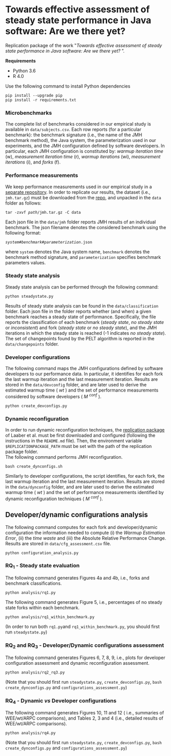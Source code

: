 # Towards effective assessment of steady state performance in Java software: Are we there yet?

Replication package of the work ‟*Towards effective assessment of steady state performance in Java software: Are we there yet?* ”.

**Requirements**
- Python 3.6
- R 4.0


Use the following command to install Python dependencies
```
pip install --upgrade pip
pip install -r requirements.txt
```

### Microbenchmarks
The complete list of benchmarks considered in our empirical study is available in `data/subjects.csv`.
Each row reports (for a particular benchmark): the benchmark signature (i.e., the name of the JMH benchmark method), the Java system, the parameterization used in our experiments, and the JMH configuration defined by software developers.
In particular, each JMH configuration is constituted by: *warmup iteration time* (w), *measurement iteration time* (r), *warmup iterations* (wi), *measurement iterations* (i), and *forks* (f).


### Performance measurements
We keep performance measurements used in our empirical study in a [separate repository](https://doi.org/10.5281/zenodo.5961018).
In order to replicate our results, the dataset (i.e., `jmh.tar.gz`) must be downloaded from the [repo](https://doi.org/10.5281/zenodo.5961018), and unpacked in the `data` folder as follows:

<pre><code>tar -zxvf <i>path</i>/jmh.tar.gz -C data</code></pre>

Each json file in the `data/jmh` folder reports JMH results of an individual benchmark.
The json filename denotes the considered benchmark using the following format:
<pre><code><i>system</i>#<i>benchmark</i>#<i>parameterization</i>.json</code></pre>
where `system` denotes the Java system name, `benchmark` denotes the benchmark method signature, and `parameterization` specifies benchmark parameters values.


### Steady state analysis
Steady state analysis can be performed through the following command:
```
python steadystate.py
```
Results of steady state analysis can be found in the `data/classification` folder.
Each json file in the folder reports whether (and when) a given benchmark reaches a steady state of performance.
Specifically, the file reports the classification of each benchmark (<i>steady state</i>, <i>no steady state</i> or <i>inconsistent</i>) and fork (<i>steady state</i> or <i>no steady state</i>), and the JMH iterations in which the steady state is reached (-1 indicates <i>no steady state</i>).<br> 
The set of changepoints found by the PELT algorithm is reported in the `data/changepoints` folder.

### Developer configurations
The following command maps the JMH configurations defined by software developers to our performance data.
In particular, it identifies for each fork the last warmup iteration and the last measurement iteration.
Results are stored in the `data/devconfig` folder, and are later used to derive the estimated warmup time ( <i>wt</i> ) and the set of performance measurements considered by software developers ( <i>M <sup>conf</sup></i> ).
```
python create_devconfigs.py
```

### Dynamic reconfiguration
In order to run dynamic reconfiguration techniques, the [replication package](https://doi.org/10.6084/m9.figshare.11944875) of Laaber et al. must be first downloaded and configured (following the instructions in the `README.md` file). Then, the environment variable `$REPLICATIONPACKAGE_PATH` must be set with the path of the replication package folder.<br>
The following command performs JMH reconfiguration.
```
bash create_dynconfigs.sh
```
Similarly to developer configurations, the script identifies, for each fork, the last warmup iteration and the last measurement iteration.
Results are stored in the `data/dynconfig` folder, and are later used to derive the estimated warmup time ( <i>wt</i> ) and the set of performance measurements identified by dynamic reconfiguration techniques ( <i>M <sup>conf</sup></i> ).</br>

## Developer/dynamic configurations analysis
The following command computes for each fork and developer/dynamic configuration the information needed to compute (i) the <i>Warmup Estimation Error</i>, (ii) the <i>time waste</i> and (iii) the Absolute Relative Performance Change.<br>
Results are stored in `data/cfg_assessment.csv` file.
```
python configuration_analysis.py
```

### RQ<sub>1</sub> - Steady state evaluation
The following command generates Figures 4a and 4b, i.e., forks and benchmark classifications.
```
python analysis/rq1.py
```
The following command generates Figure 5, i.e., percentages of no steady state forks within each benchmark.
```
python analysis/rq1_within_benchmark.py
```

(In order to run both `rq1.py`and `rq1_within_benchmark.py`, you should first run `steadystate.py`)

### RQ<sub>2</sub> and RQ<sub>3</sub> - Developer/Dynamic configurations assessment
The following command generates Figures 6, 7, 8, 9, i.e., plots for developer configuration assessment  and dynamic reconfiguration assessment.
```
python analysis/rq2_rq3.py
```
(Note that you should first run `steadystate.py`, `create_devconfigs.py`, `bash create_dynconfigs.py` and `configurations_assessment.py`)

### RQ<sub>4</sub> - Dynamic <i>vs</i> Developer configurations 
The following command generates Figures 10, 11 and 12 ( i.e., summaries of WEE/wt/ARPC comparisons), and Tables 2, 3 and 4 (i.e., detailed results of WEE/wt/ARPC comparisons).
```
python analysis/rq4.py
```
(Note that you should first run `steadystate.py`, `create_devconfigs.py`, `bash create_dynconfigs.py` and `configurations_assessment.py`)
